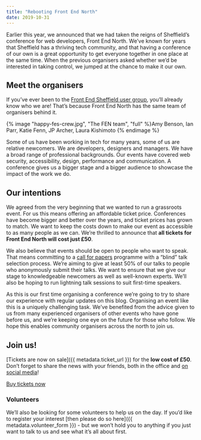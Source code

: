 ```yaml
---
title: "Rebooting Front End North"
date: 2019-10-31
---
```

Earlier this year, we announced that we had taken the reigns of Sheffield’s conference for web developers, Front End North. We’ve known for years that Sheffield has a thriving tech community, and that having a conference of our own is a great opportunity to get everyone together in one place at the same time. When the previous organisers asked whether we’d be interested in taking control, we jumped at the chance to make it our own.


## Meet the organisers

If you’ve ever been to the [Front End Sheffield user group](https://www.meetup.com/Front-End-Sheffield/), you’ll already know who we are! That’s because Front End North has the same team of organisers behind it.

{% image "happy-fes-crew.jpg", "The FEN team", "full" %}Amy Benson, Ian Parr, Katie Fenn, JP Archer, Laura Kishimoto
{% endimage %}

Some of us have been working in tech for many years, some of us are relative newcomers. We are developers, designers and managers. We have a broad range of professional backgrounds. Our events have covered web security, accessibility, design, performance and communication. A conference gives us a bigger stage and a bigger audience to showcase the impact of the work we do.


## Our intentions

We agreed from the very beginning that we wanted to run a grassroots event. For us this means offering an affordable ticket price. Conferences have become bigger and better over the years, and ticket prices has grown to match. We want to keep the costs down to make our event as accessible to as many people as we can. We’re thrilled to announce that **all tickets for Front End North will cost just £50**.

We also believe that events should be open to people who want to speak. That means committing to a [call for papers](/blog/2019/09/apply-to-speak-at-front-end-north-2020/) programme with a “blind” talk selection process. We’re aiming to give at least 50% of our talks to people who anonymously submit their talks. We want to ensure that we give our stage to knowledgeable newcomers as well as well-known experts. We’ll also be hoping to run lightning talk sessions to suit first-time speakers.

As this is our first time organising a conference we’re going to try to share our experience with regular updates on this blog. Organising an event like this is a uniquely challenging task. We’ve benefited from the advice given to us from many experienced organisers of other events who have gone before us, and we’re keeping one eye on the future for those who follow. We hope this enables community organisers across the north to join us.


## Join us!

[Tickets are now on sale]({{ metadata.ticket_url }}) for the **low cost of £50**. Don’t forget to share the news with your friends, both in the office and [on social media](https://twitter.com/intent/tweet?text=I'm%20going%20to%20Front%20End%20North%20conference%20in%20February%202020!%20%23frontendnorth&url=http%3A%2F%2Ffrontendnorth.com%2F)!

<a href="{{ metadata.ticket_url }}" class="c-button c-button--pop">Buy tickets now</a>

### Volunteers

We’ll also be looking for some volunteers to help us on the day. If you’d like to register your interest [then please do so here]({{ metadata.volunteer_form }}) - but we won’t hold you to anything if you just want to talk to us and see what it’s all about first.
